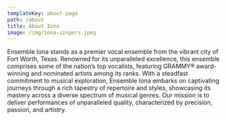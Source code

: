 ```yaml
---
templateKey: about-page
path: /about
title: About Iona
image: /img/iona-singers.jpeg
---
```

Ensemble Iona stands as a premier vocal ensemble from the vibrant city of Fort Worth, Texas. Renowned for its unparalleled excellence, this ensemble comprises some of the nation’s top vocalists, featuring GRAMMY® award-winning and nominated artists among its ranks. With a steadfast commitment to musical exploration, Ensemble Iona embarks on captivating journeys through a rich tapestry of repertoire and styles, showcasing its mastery across a diverse spectrum of musical genres. Our mission is to deliver performances of unparalleled quality, characterized by precision, passion, and artistry.
